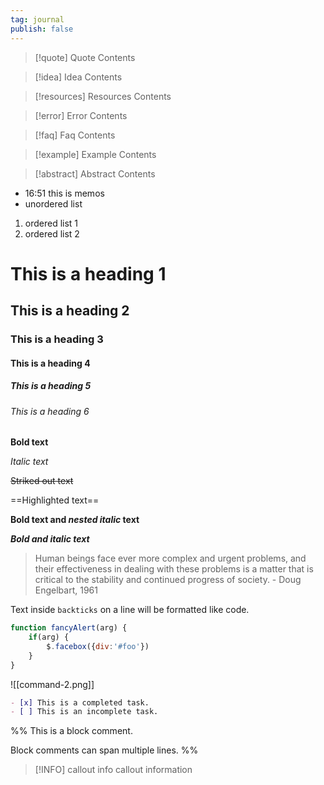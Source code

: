 ```yaml
---
tag: journal
publish: false
---
```




> [!quote] Quote
> Contents

> [!idea] Idea
> Contents

> [!resources] Resources
> Contents

> [!error] Error
> Contents

> [!faq] Faq
> Contents

> [!example] Example
> Contents

> [!abstract] Abstract
> Contents



- 16:51 this is memos
- unordered list

1. ordered list 1
2. ordered list 2

# This is a heading 1
## This is a heading 2 
### This is a heading 3 
#### This is a heading 4 
##### This is a heading 5 
###### This is a heading 6

**Bold text**

*Italic text*

~~Striked out text~~

==Highlighted text==

**Bold text and _nested italic_ text**

***Bold and italic text***

> Human beings face ever more complex and urgent problems, and their effectiveness in dealing with these problems is a matter that is critical to the stability and continued progress of society. \- Doug Engelbart, 1961

Text inside `backticks` on a line will be formatted like code.

```js
function fancyAlert(arg) {
    if(arg) {
        $.facebox({div:'#foo'})
    }
}
```

![[command-2.png]]

```md
- [x] This is a completed task.
- [ ] This is an incomplete task.
```

%%
This is a block comment.

Block comments can span multiple lines.
%%

>[!INFO] callout info
> callout information

